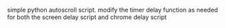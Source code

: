simple python autoscroll script. 
modify the timer delay function as needed
 for both the screen delay script and chrome delay script